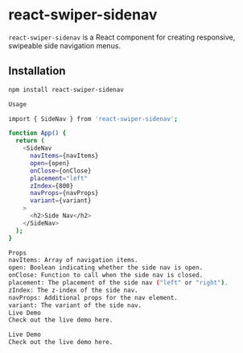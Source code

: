 # react-swiper-sidenav

`react-swiper-sidenav` is a React component for creating responsive, swipeable side navigation menus.

## Installation

```bash
npm install react-swiper-sidenav

Usage

import { SideNav } from 'react-swiper-sidenav';

function App() {
  return (
    <SideNav
      navItems={navItems}
      open={open}
      onClose={onClose}
      placement="left"
      zIndex={800}
      navProps={navProps}
      variant={variant}
    >
      <h2>Side Nav</h2>
    </SideNav>
  );
}

Props
navItems: Array of navigation items.
open: Boolean indicating whether the side nav is open.
onClose: Function to call when the side nav is closed.
placement: The placement of the side nav ("left" or "right").
zIndex: The z-index of the side nav.
navProps: Additional props for the nav element.
variant: The variant of the side nav.
Live Demo
Check out the live demo here.

Live Demo
Check out the live demo here.


```
